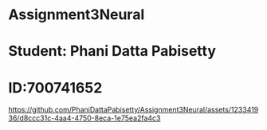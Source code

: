 # Assignment3Neural
# Student: Phani Datta Pabisetty 
# ID:700741652

https://github.com/PhaniDattaPabisetty/Assignment3Neural/assets/123341936/d8ccc31c-4aa4-4750-8eca-1e75ea2fa4c3

